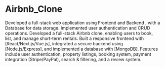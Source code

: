 # Airbnb_Clone
Developed a full-stack web application using Frontend and Backend , with a Database for data storage. Implemented user authentication and CRUD operations.
Developed a full-stack Airbnb clone, enabling users to book, list, and manage short-term rentals. Built a responsive frontend with [React/Next.js/Vue.js], integrated a secure backend using [Node.js/Express], and implemented a database with [MongoDB]. Features include user authentication, property listings, booking system, payment integration (Stripe/PayPal), search & filtering, and a review system.
